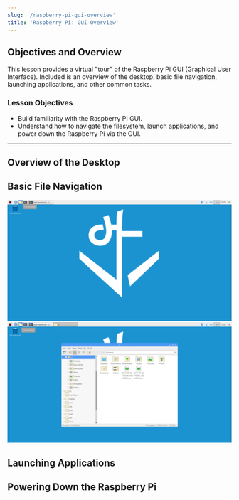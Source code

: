 ```yaml
---
slug: '/raspberry-pi-gui-overview'
title: 'Raspberry Pi: GUI Overview'
---
```


## Objectives and Overview

This lesson provides a virtual "tour" of the Raspberry Pi GUI (Graphical User Interface). Included is an overview of the desktop, basic file navigation, launching applications, and other common tasks.

### Lesson Objectives

- Build familiarity with the Raspberry PI GUI.
- Understand how to navigate the filesystem, launch applications, and power down the Raspberry Pi via the GUI.

---

## Overview of the Desktop

## Basic File Navigation

![Raspberry Pi GUI desktop with file manager open](../images/gui-desktop-file-manager.jpg)
![Navigating the file system through the Raspberry Pi GUI](../images/gui-navigating-files.jpg)

## Launching Applications

## Powering Down the Raspberry Pi
